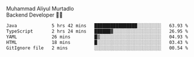 Muhammad Aliyul Murtadlo
<br>
Backend Developer 👨‍💻
<br>
<!--START_SECTION:waka-->

```txt
Java             5 hrs 42 mins   ████████████████░░░░░░░░░   63.93 %
TypeScript       2 hrs 24 mins   ██████▓░░░░░░░░░░░░░░░░░░   26.95 %
YAML             26 mins         █▒░░░░░░░░░░░░░░░░░░░░░░░   04.93 %
HTML             18 mins         █░░░░░░░░░░░░░░░░░░░░░░░░   03.43 %
GitIgnore file   2 mins          ░░░░░░░░░░░░░░░░░░░░░░░░░   00.54 %
```

<!--END_SECTION:waka-->
